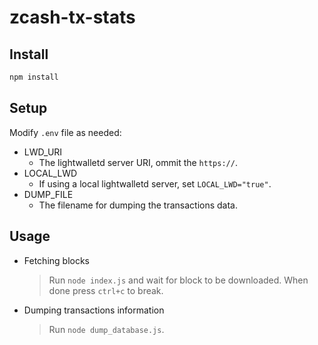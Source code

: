 # zcash-tx-stats

## Install

``` bash
npm install
```

## Setup

Modify `.env` file as needed:
- LWD_URI
  - The lightwalletd server URI, ommit the `https://`.
- LOCAL_LWD
  - If using a local lightwalletd server, set `LOCAL_LWD="true"`.
- DUMP_FILE
  - The filename for dumping the transactions data.

## Usage
- Fetching blocks
  > Run `node index.js` and wait for block to be downloaded. When done press `ctrl+c` to break.
- Dumping transactions information
  > Run `node dump_database.js`.